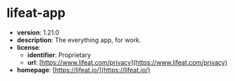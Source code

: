# lifeat-app

- **version**: 1.21.0
- **description**: The everything app, for work.
- **license**:
  - **identifier**: Proprietary
  - **url**: [https://www.lifeat.com/privacy](https://www.lifeat.com/privacy)
- **homepage**: [https://lifeat.io/](https://lifeat.io/)

